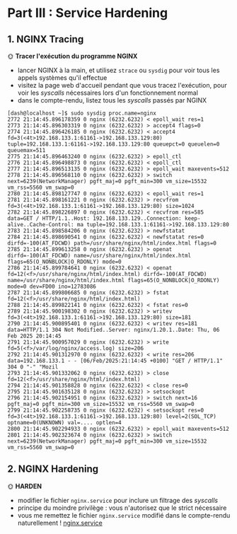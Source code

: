 # Part III : Service Hardening

## 1. NGINX Tracing

🌞 **Tracer l'exécution du programme NGINX**

- lancer NGINX à la main, et utilisez `strace` ou `sysdig` pour voir tous les appels systèmes qu'il effectue
- visitez la page web d'accueil pendant que vous tracez l'exécution, pour voir les *syscalls*  nécessaires lors d'un fonctionnement normal
- dans le compte-rendu, listez tous les *syscalls*  passés par NGINX
```
[dash@localhost ~]$ sudo sysdig proc.name=nginx
2772 21:14:45.896178359 0 nginx (6232.6232) < epoll_wait res=1
2773 21:14:45.896303319 0 nginx (6232.6232) > accept4 flags=0
2774 21:14:45.896426185 0 nginx (6232.6232) < accept4 fd=3(<4t>192.168.133.1:61161->192.168.133.129:80) tuple=192.168.133.1:61161->192.168.133.129:80 queuepct=0 queuelen=0 queuemax=511
2775 21:14:45.896463240 0 nginx (6232.6232) > epoll_ctl 
2776 21:14:45.896498873 0 nginx (6232.6232) < epoll_ctl 
2777 21:14:45.896513135 0 nginx (6232.6232) > epoll_wait maxevents=512
2778 21:14:45.896568110 0 nginx (6232.6232) > switch next=6239(NetworkManager) pgft_maj=0 pgft_min=300 vm_size=15532 vm_rss=5560 vm_swap=0
2780 21:14:45.898127747 0 nginx (6232.6232) < epoll_wait res=1
2781 21:14:45.898161221 0 nginx (6232.6232) > recvfrom fd=3(<4t>192.168.133.1:61161->192.168.133.129:80) size=1024
2782 21:14:45.898226897 0 nginx (6232.6232) < recvfrom res=585 data=GET / HTTP/1.1..Host: 192.168.133.129..Connection: keep-alive..Cache-Control: ma tuple=192.168.133.1:61161->192.168.133.129:80
2783 21:14:45.898584206 0 nginx (6232.6232) > newfstatat 
2784 21:14:45.898690541 0 nginx (6232.6232) < newfstatat res=0 dirfd=-100(AT_FDCWD) path=/usr/share/nginx/html/index.html flags=0
2785 21:14:45.899613258 0 nginx (6232.6232) > openat dirfd=-100(AT_FDCWD) name=/usr/share/nginx/html/index.html flags=65(O_NONBLOCK|O_RDONLY) mode=0
2786 21:14:45.899784641 0 nginx (6232.6232) < openat fd=12(<f>/usr/share/nginx/html/index.html) dirfd=-100(AT_FDCWD) name=/usr/share/nginx/html/index.html flags=65(O_NONBLOCK|O_RDONLY) mode=0 dev=FD00 ino=12783086
2787 21:14:45.899806685 0 nginx (6232.6232) > fstat fd=12(<f>/usr/share/nginx/html/index.html)
2788 21:14:45.899822141 0 nginx (6232.6232) < fstat res=0
2789 21:14:45.900198302 0 nginx (6232.6232) > writev fd=3(<4t>192.168.133.1:61161->192.168.133.129:80) size=181
2790 21:14:45.900895401 0 nginx (6232.6232) < writev res=181 data=HTTP/1.1 304 Not Modified..Server: nginx/1.20.1..Date: Thu, 06 Feb 2025 20:14:45
2791 21:14:45.900957029 0 nginx (6232.6232) > write fd=5(<f>/var/log/nginx/access.log) size=206
2792 21:14:45.901312970 0 nginx (6232.6232) < write res=206 data=192.168.133.1 - - [06/Feb/2025:21:14:45 +0100] "GET / HTTP/1.1" 304 0 "-" "Mozil
2793 21:14:45.901332062 0 nginx (6232.6232) > close fd=12(<f>/usr/share/nginx/html/index.html)
2794 21:14:45.901358828 0 nginx (6232.6232) < close res=0
2795 21:14:45.901635128 0 nginx (6232.6232) > setsockopt 
2796 21:14:45.902154951 0 nginx (6232.6232) > switch next=16 pgft_maj=0 pgft_min=300 vm_size=15532 vm_rss=5560 vm_swap=0
2799 21:14:45.902258735 0 nginx (6232.6232) < setsockopt res=0 fd=3(<4t>192.168.133.1:61161->192.168.133.129:80) level=2(SOL_TCP) optname=0(UNKNOWN) val=.... optlen=4
2800 21:14:45.902294933 0 nginx (6232.6232) > epoll_wait maxevents=512
2801 21:14:45.902323674 0 nginx (6232.6232) > switch next=6239(NetworkManager) pgft_maj=0 pgft_min=300 vm_size=15532 vm_rss=5560 vm_swap=0
```

## 2. NGINX Hardening

🌞 **HARDEN**

- modifier le fichier `nginx.service` pour inclure un filtrage des *syscalls*
- principe du moindre privilège : vous n'autorisez que le strict nécessaire
- vous me remettez le fichier `nginx.service` modifié dans le compte-rendu naturellement !
[nginx.service](nginx.service)
